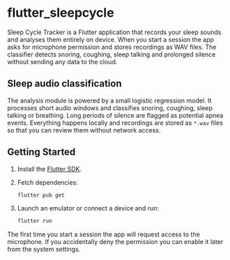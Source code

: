 # flutter_sleepcycle

Sleep Cycle Tracker is a Flutter application that records your sleep sounds and
analyses them entirely on device. When you start a session the app asks for
microphone permission and stores recordings as WAV files. The classifier
detects snoring, coughing, sleep talking and prolonged silence without sending
any data to the cloud.

## Sleep audio classification

The analysis module is powered by a small logistic regression model. It
processes short audio windows and classifies snoring, coughing, sleep talking or
breathing. Long periods of silence are flagged as potential apnea events.
Everything happens locally and recordings are stored as `*.wav` files so that
you can review them without network access.

## Getting Started

1. Install the [Flutter SDK](https://docs.flutter.dev/get-started/install).
2. Fetch dependencies:

   ```bash
   flutter pub get
   ```

3. Launch an emulator or connect a device and run:

   ```bash
   flutter run
   ```

The first time you start a session the app will request access to the
microphone. If you accidentally deny the permission you can enable it later from
the system settings.
